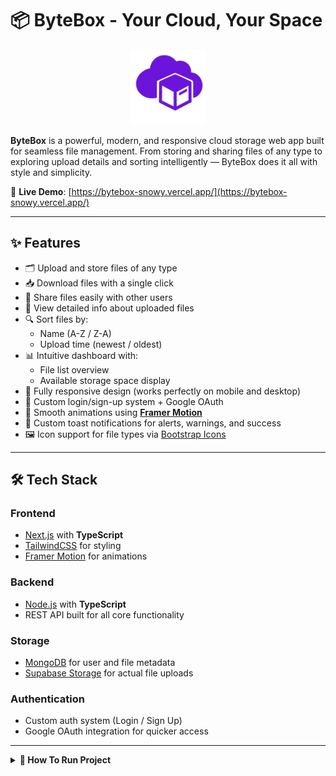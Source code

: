 # 📦 ByteBox - Your Cloud, Your Space

<p align="center">
  <img src="./Next%20Drive/frontend/public/Images/Logo.png" alt="ByteBox Logo" width="120"/>
</p>

**ByteBox** is a powerful, modern, and responsive cloud storage web app built for seamless file management. From storing and sharing files of any type to exploring upload details and sorting intelligently — ByteBox does it all with style and simplicity.

🔗 **Live Demo**: [https://bytebox-snowy.vercel.app/](https://bytebox-snowy.vercel.app/)

---

## ✨ Features

- 🗂️ Upload and store files of any type
- 📥 Download files with a single click
- 🔗 Share files easily with other users
- 📄 View detailed info about uploaded files
- 🔍 Sort files by:
  - Name (A-Z / Z-A)
  - Upload time (newest / oldest)
- 📊 Intuitive dashboard with:
  - File list overview
  - Available storage space display
- 📱 Fully responsive design (works perfectly on mobile and desktop)
- 🔐 Custom login/sign-up system + Google OAuth
- 🎨 Smooth animations using [**Framer Motion**](https://motion.dev/)
- 🚨 Custom toast notifications for alerts, warnings, and success
- 🖼️ Icon support for file types via [Bootstrap Icons](https://icons.getbootstrap.com/)

---

## 🛠️ Tech Stack

### **Frontend**
- [Next.js](https://nextjs.org/) with **TypeScript**
- [TailwindCSS](https://tailwindcss.com/) for styling
- [Framer Motion](https://motion.dev/) for animations

### **Backend**
- [Node.js](https://nodejs.org/) with **TypeScript**
- REST API built for all core functionality

### **Storage**
- [MongoDB](https://www.mongodb.com/) for user and file metadata
- [Supabase Storage](https://supabase.com/) for actual file uploads

### **Authentication**
- Custom auth system (Login / Sign Up)
- Google OAuth integration for quicker access

---

<details>
<summary><strong>🚀 How To Run Project</strong></summary>

### 📦 Setup Instructions

1. **Download the project files** and open them in your code editor.

2. **Create a Supabase Account** at [supabase.com](https://supabase.com/)
   - Create an **Organization** and a **Project**
   - You will receive your `SUPABASE_KEY` and `SUPABASE_URL` — keep these safe.
   - Go to the **Storage** section and:
     - Create a **public bucket**
     - Go to **Policies → Full customization**
     - Create **3 policies**, select **all options**, and save each one

3. **Configure Bucket in Code**
   - Go to `backend/src/controllers/`
   - Search for `"box"` and replace it with your **bucket name**

4. **Update Supabase Credentials**
   - Go to `backend/src/controllers/DB/supabase.ts`
   - Replace `SUPABASE_URL` and `SUPABASE_KEY` with your actual credentials

5. **Set Up MongoDB Atlas**
   - Visit [MongoDB Atlas](https://www.mongodb.com/cloud/atlas/register)
   - Create an **account**, then an **organization** and **project**
   - Create a **cluster**
   - Click on **Connect → Compass** and follow the steps
   - This makes it easier to manage your database visually

6. **Set Up Google OAuth**
   - Visit [Google Cloud Console](https://console.cloud.google.com/)
   - Create a **project**, enable **OAuth Consent Screen**, and then create **OAuth Client ID**
   - In **Authorized JavaScript Origins**, add:
     - `http://localhost:3000`
     - `https://localhost:3000`
   - In **Authorized Redirect URIs**, add:
     - `http://localhost:3000`
     - `http://localhost:3000/sign-up`
     - `http://localhost:3000/sign-in`

7. **Configure Backend `.env` File**
   - In the `backend` folder, create a `.env` file with the following:
     ```env
     PORT=4000
     SECRET_KEY=your_secret_here
     MONGO_URL=your_mongodb_url/Next_Drive
     GOOGLE_ID=your_google_oauth_client_id
     SUPABASE_KEY=your_supabase_key
     SUPABASE_URL=your_supabase_url
     CLIENT_URL=http://localhost:3000
     ```
   - **Do NOT** share this file publicly.

✅ **Backend is now configured!**

---

### 🎯 Frontend Setup

8. In the `frontend` folder, create a `.env` file:
   ```env
   NEXT_PUBLIC_BASE_URL=http://localhost:4000
   NEXT_PUBLIC_GOOGLE_ID=your_google_oauth_client_id
✅ **Backend is now configured!**

---
### ⚙️ Running the Project
- Open a terminal in the `frontend` folder:
    ```terminal
    npm run dev
- Open a terminal in the `frontend` folder:
    ```terminal
    npm start
✅ **🎉 Congrats!**

Your ByteBox cloud storage app is now up and running locally!

</details>

